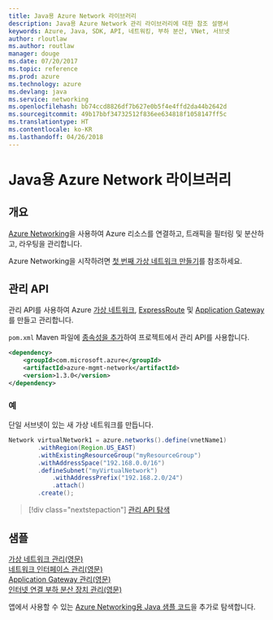 ```yaml
---
title: Java용 Azure Network 라이브러리
description: Java용 Azure Network 관리 라이브러리에 대한 참조 설명서
keywords: Azure, Java, SDK, API, 네트워킹, 부하 분산, VNet, 서브넷
author: rloutlaw
ms.author: routlaw
manager: douge
ms.date: 07/20/2017
ms.topic: reference
ms.prod: azure
ms.technology: azure
ms.devlang: java
ms.service: networking
ms.openlocfilehash: bb74ccd8826df7b627e0b5f4e4ffd2da44b2642d
ms.sourcegitcommit: 49b17bbf34732512f836ee634818f1058147ff5c
ms.translationtype: HT
ms.contentlocale: ko-KR
ms.lasthandoff: 04/26/2018
---
```

# <a name="azure-network-libraries-for-java"></a>Java용 Azure Network 라이브러리

## <a name="overview"></a>개요

[Azure Networking](/azure/networking/networking-overview)을 사용하여 Azure 리소스를 연결하고, 트래픽을 필터링 및 분산하고, 라우팅을 관리합니다.

Azure Networking을 시작하려면 [첫 번째 가상 네트워크 만들기](/azure/virtual-network/virtual-network-get-started-vnet-subnet)를 참조하세요.

## <a name="management-api"></a>관리 API

관리 API를 사용하여 Azure [가상 네트워크](/azure/virtual-network/virtual-networks-overview), [ExpressRoute](/azure/expressroute/) 및 [Application Gateway](/azure/application-gateway/)를 만들고 관리합니다.

`pom.xml` Maven 파일에 [종속성을 추가](https://maven.apache.org/guides/getting-started/index.html#How_do_I_use_external_dependencies)하여 프로젝트에서 관리 API를 사용합니다.  

```XML
<dependency>
    <groupId>com.microsoft.azure</groupId>
    <artifactId>azure-mgmt-network</artifactId>
    <version>1.3.0</version>
</dependency>
```   

### <a name="example"></a>예

단일 서브넷이 있는 새 가상 네트워크를 만듭니다.

```java
Network virtualNetwork1 = azure.networks().define(vnetName1)
        .withRegion(Region.US_EAST)
        .withExistingResourceGroup("myResourceGroup")
        .withAddressSpace("192.168.0.0/16")
        .defineSubnet("myVirtualNetwork")
            .withAddressPrefix("192.168.2.0/24")
            .attach()
        .create();
```

> [!div class="nextstepaction"]
> [관리 API 탐색](/java/api/overview/azure/networking/management)

## <a name="samples"></a>샘플

[가상 네트워크 관리(영문)](https://github.com/Azure-Samples/network-java-manage-virtual-network)   
[네트워크 인터페이스 관리(영문)](https://github.com/Azure-Samples/network-java-manage-network-interface)   
[Application Gateway 관리(영문)](https://github.com/Azure-Samples/application-gateway-java-manage-simple-application-gateways)   
[인터넷 연결 부하 분산 장치 관리(영문)](https://github.com/Azure-Samples/network-java-manage-internet-facing-load-balancers)   

앱에서 사용할 수 있는 [Azure Networking용 Java 샘플 코드](https://azure.microsoft.com/resources/samples/?platform=java&term=network)을 추가로 탐색합니다.
